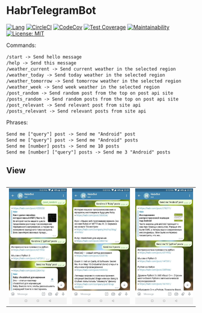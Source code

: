 # HabrTelegramBot


[![Lang](https://img.shields.io/badge/Made%20with-Kotlin-orange.svg)](https://kotlinlang.org/) [![CircleCI](https://circleci.com/gh/rostIvan/HabrTelegramBot.svg?style=shield)](https://circleci.com/gh/rostIvan/TelegramBot) [![CodeCov](https://codecov.io/gh/rostIvan/TelegramBot/branch/master/graph/badge.svg)](https://codecov.io/gh/rostIvan/TelegramBot)  [![Test Coverage](https://api.codeclimate.com/v1/badges/ff0d602b58d94328cb5c/test_coverage)](https://codeclimate.com/github/rostIvan/TelegramBot/test_coverage) [![Maintainability](https://api.codeclimate.com/v1/badges/ff0d602b58d94328cb5c/maintainability)](https://codeclimate.com/github/rostIvan/TelegramBot/maintainability) [![License: MIT](https://img.shields.io/badge/License-MIT-yellow.svg)](https://opensource.org/licenses/MIT)

Commands:

    /start -> Send hello message
    /help -> Send this message
    /weather_current -> Send current weather in the selected region
    /weather_today -> Send today weather in the selected region
    /weather_tomorrow -> Send tomorrow weather in the selected region
    /weather_week -> Send week weather in the selected region
    /post_random -> Send random post from the top on post api site
    /posts_random -> Send random posts from the top on post api site
    /post_relevant -> Send relevant post from site api
    /posts_relevant -> Send relevant posts from site api

Phrases:

    Send me ["query"] post -> Send me "Android" post
    Send me ["query"] post -> Send me "Android" posts
    Send me [number] posts -> Send me 10 posts
    Send me [number] ["query"] posts -> Send me 3 "Android" posts

## View

<table align="left" width="100%">
  <tbody>
    <tr>
        <td> <img src="./screenshots/1.jpg" alt="drawing"/> </td>
        <td> <img src="./screenshots/2.jpg" alt="drawing"/> </td>
        <td> <img src="./screenshots/3.jpg" alt="drawing"/> </td>
    </tr>
  </tbody>
</table>

